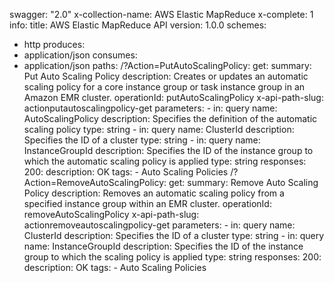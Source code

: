swagger: "2.0"
x-collection-name: AWS Elastic MapReduce
x-complete: 1
info:
  title: AWS Elastic MapReduce API
  version: 1.0.0
schemes:
- http
produces:
- application/json
consumes:
- application/json
paths:
  /?Action=PutAutoScalingPolicy:
    get:
      summary: Put Auto Scaling Policy
      description: Creates or updates an automatic scaling policy for a core instance
        group or task instance group in an Amazon EMR cluster.
      operationId: putAutoScalingPolicy
      x-api-path-slug: actionputautoscalingpolicy-get
      parameters:
      - in: query
        name: AutoScalingPolicy
        description: Specifies the definition of the automatic scaling policy
        type: string
      - in: query
        name: ClusterId
        description: Specifies the ID of a cluster
        type: string
      - in: query
        name: InstanceGroupId
        description: Specifies the ID of the instance group to which the automatic
          scaling policy is applied
        type: string
      responses:
        200:
          description: OK
      tags:
      - Auto Scaling Policies
  /?Action=RemoveAutoScalingPolicy:
    get:
      summary: Remove Auto Scaling Policy
      description: Removes an automatic scaling policy from a specified instance group
        within an EMR cluster.
      operationId: removeAutoScalingPolicy
      x-api-path-slug: actionremoveautoscalingpolicy-get
      parameters:
      - in: query
        name: ClusterId
        description: Specifies the ID of a cluster
        type: string
      - in: query
        name: InstanceGroupId
        description: Specifies the ID of the instance group to which the scaling policy
          is applied
        type: string
      responses:
        200:
          description: OK
      tags:
      - Auto Scaling Policies